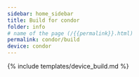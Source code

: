 ```yaml
---
sidebar: home_sidebar
title: Build for condor
folder: info
# name of the page (/{{permalink}}.html)
permalink: condor/build
device: condor
---
```

{% include templates/device_build.md %}
